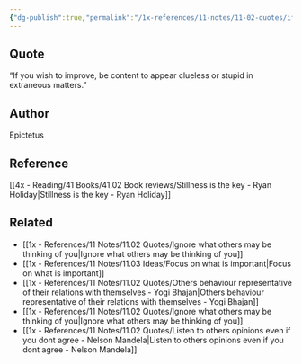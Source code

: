 ```yaml
---
{"dg-publish":true,"permalink":"/1x-references/11-notes/11-02-quotes/if-you-wish-to-improve-be-content-to-appear-clueless-or-stupid-in-extraneous-matters-epictetus/","title":"If you wish to improve be content to appear clueless or stupid in extraneous matters - Epictetus","created":"2024-03-10T09:24:23.969+03:00","updated":"2024-03-10T09:24:23.969+03:00"}
---
```



## Quote
“If you wish to improve, be content to appear clueless or stupid in extraneous matters.”

## Author
Epictetus

## Reference
[[4x - Reading/41 Books/41.02 Book reviews/Stillness is the key - Ryan Holiday\|Stillness is the key - Ryan Holiday]]

## Related
- [[1x - References/11 Notes/11.02 Quotes/Ignore what others may be thinking of you\|Ignore what others may be thinking of you]]
- [[1x - References/11 Notes/11.03 Ideas/Focus on what is important\|Focus on what is important]]
- [[1x - References/11 Notes/11.02 Quotes/Others behaviour representative of their relations with themselves - Yogi Bhajan\|Others behaviour representative of their relations with themselves - Yogi Bhajan]]
- [[1x - References/11 Notes/11.02 Quotes/Ignore what others may be thinking of you\|Ignore what others may be thinking of you]]
- [[1x - References/11 Notes/11.02 Quotes/Listen to others opinions even if you dont agree - Nelson Mandela\|Listen to others opinions even if you dont agree - Nelson Mandela]]